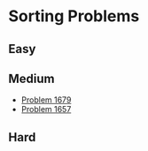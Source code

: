 # Sorting Problems

## Easy

## Medium
- [Problem 1679](../problems/1679_max_number_of_k-sum_pairs/README.md)
- [Problem 1657](../problems/1657_determine_if_two_strings_are_close/README.md)

## Hard

